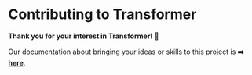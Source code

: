 # Contributing to Transformer

**Thank you for your interest in Transformer!** 🤩

Our documentation about bringing your ideas or skills to this project is
**[➡️ here][contributing]**.

[contributing]: https://transformer.readthedocs.io/en/latest/Contributing.html
